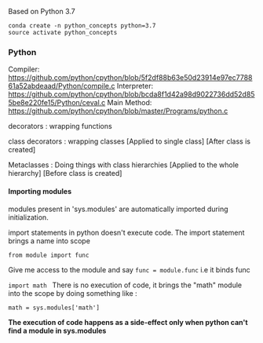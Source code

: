 Based on Python 3.7

```
conda create -n python_concepts python=3.7
source activate python_concepts
```

### Python
Compiler: https://github.com/python/cpython/blob/5f2df88b63e50d23914e97ec778861a52abdeaad/Python/compile.c
Interpreter: https://github.com/python/cpython/blob/bcda8f1d42a98d9022736dd52d855be8e220fe15/Python/ceval.c
Main Method: https://github.com/python/cpython/blob/master/Programs/python.c

decorators : wrapping functions

class decorators : wrapping classes [Applied to single class] [After class is created]

Metaclasses : Doing things with class hierarchies [Applied to the whole hierarchy] [Before class is created]


#### Importing modules
modules present in 'sys.modules' are automatically imported during initialization.

import statements in python doesn't execute code. The import statement brings a name into scope

```from module import func```

Give me access to the module and say
``` func = module.func ``` i.e it binds func


```import math ```
There is no execution of code, it brings the "math" module into the scope
by doing something like :
```
math = sys.modules['math']
```

**The execution of code happens as a side-effect only when python can't find a module in sys.modules**
